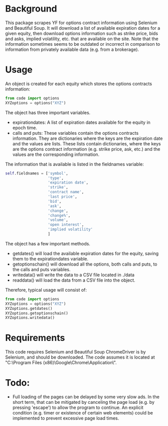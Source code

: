 # Background
This package scrapes YF for options contract information using Selenium and Beautiful Soup.
It will download a list of available expiration dates for a given equity, then download options information
such as strike price, bids and asks, implied volatility, etc. that are available on the site. Note that the
information sometimes seems to be outdated or incorrect in comparison to information from privately available
data (e.g. from a brokerage).

# Usage
An object is created for each equity which stores the options contracts information:

```python
from code import options
XYZoptions = options("XYZ")
```

The object has three important variables.
* expirationdates: A list of expiration dates available for the equity in epoch time.
* calls and puts: These variables contain the options contracts information. They are dictionaries where the
keys are the expiration date and the values are lists. These lists contain dictionaries, where the keys
are the options contract information (e.g. strike price, ask, etc.) and the values are the corresponding
information.

The information that is available is listed in the fieldnames variable:
```python
self.fieldnames = ['symbol',
                   'type',
                   'expiration date',
                   'strike',
                   'contract name',
                   'last price',
                   'bid',
                   'ask',
                   'change',
                   'change%',
                   'volume',
                   'open interest',
                   'implied volatility'
                   ]
```

The object has a few important methods.
* getdates() will load the available expiration dates for the equity, saving them to the expirationdates variable.
* getoptionschain() will download all the options, both calls and puts, to the calls and puts variables.
* writedata() will write the data to a CSV file located in ./data
* readdata() will load the data from a CSV file into the object.

Therefore, typical usage will consist of:

```python
from code import options
XYZoptions = options("XYZ")
XYZoptions.getdates()
XYZoptions.getoptionschain()
XYZoptions.writedata()
```

# Requirements
This code requires Selenium and Beautiful Soup
ChromeDriver is by Selenium, and should be downloaded. The code assumes it is located at
"C:\Program Files (x86)\Google\Chrome\Application\\".


# Todo:
* Full loading of the pages can be delayed by some very slow ads. In the short term, that can be mitigated
by canceling the page load (e.g. by pressing 'escape') to allow the program to continue. An explicit condition
(e.g. timer or existence of certain web elements) could be implemented to prevent excessive page load times.

